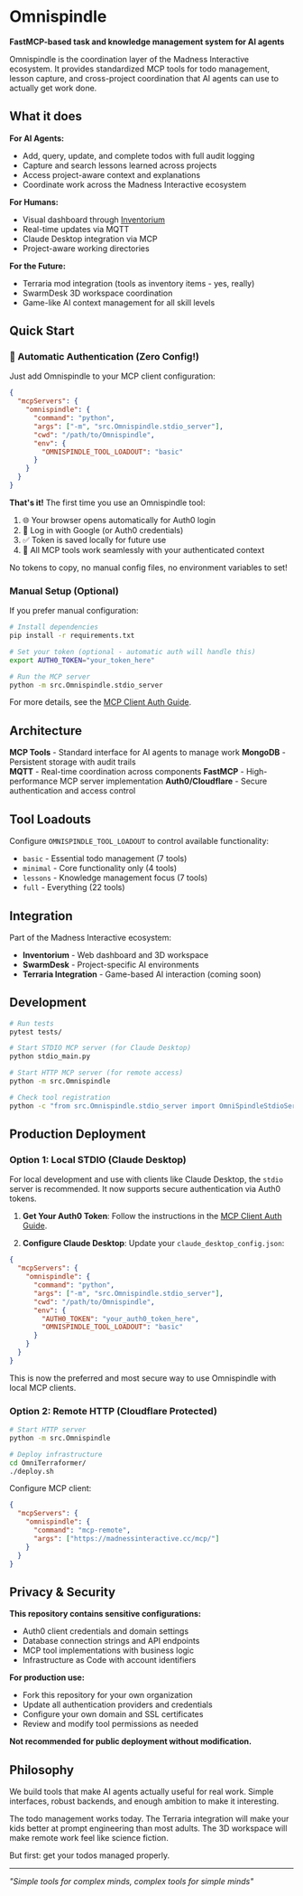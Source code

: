 # Omnispindle

**FastMCP-based task and knowledge management system for AI agents**

Omnispindle is the coordination layer of the Madness Interactive ecosystem. It provides standardized MCP tools for todo management, lesson capture, and cross-project coordination that AI agents can use to actually get work done.

## What it does

**For AI Agents:**
- Add, query, update, and complete todos with full audit logging
- Capture and search lessons learned across projects
- Access project-aware context and explanations
- Coordinate work across the Madness Interactive ecosystem

**For Humans:**
- Visual dashboard through [Inventorium](../Inventorium) 
- Real-time updates via MQTT
- Claude Desktop integration via MCP
- Project-aware working directories

**For the Future:**
- Terraria mod integration (tools as inventory items - yes, really)
- SwarmDesk 3D workspace coordination
- Game-like AI context management for all skill levels

## Quick Start

### 🚀 Automatic Authentication (Zero Config!)

Just add Omnispindle to your MCP client configuration:

```json
{
  "mcpServers": {
    "omnispindle": {
      "command": "python",
      "args": ["-m", "src.Omnispindle.stdio_server"],
      "cwd": "/path/to/Omnispindle",
      "env": {
        "OMNISPINDLE_TOOL_LOADOUT": "basic"
      }
    }
  }
}
```

**That's it!** The first time you use an Omnispindle tool:

1. 🌐 Your browser opens automatically for Auth0 login
2. 🔐 Log in with Google (or Auth0 credentials) 
3. ✅ Token is saved locally for future use
4. 🎯 All MCP tools work seamlessly with your authenticated context

No tokens to copy, no manual config files, no environment variables to set!

### Manual Setup (Optional)

If you prefer manual configuration:

```bash
# Install dependencies
pip install -r requirements.txt

# Set your token (optional - automatic auth will handle this)
export AUTH0_TOKEN="your_token_here"

# Run the MCP server
python -m src.Omnispindle.stdio_server
```

For more details, see the [MCP Client Auth Guide](./docs/MCP_CLIENT_AUTH.md).

## Architecture

**MCP Tools** - Standard interface for AI agents to manage work
**MongoDB** - Persistent storage with audit trails  
**MQTT** - Real-time coordination across components
**FastMCP** - High-performance MCP server implementation
**Auth0/Cloudflare** - Secure authentication and access control

## Tool Loadouts

Configure `OMNISPINDLE_TOOL_LOADOUT` to control available functionality:

- `basic` - Essential todo management (7 tools)
- `minimal` - Core functionality only (4 tools) 
- `lessons` - Knowledge management focus (7 tools)
- `full` - Everything (22 tools)

## Integration

Part of the Madness Interactive ecosystem:
- **Inventorium** - Web dashboard and 3D workspace
- **SwarmDesk** - Project-specific AI environments  
- **Terraria Integration** - Game-based AI interaction (coming soon)

## Development

```bash
# Run tests
pytest tests/

# Start STDIO MCP server (for Claude Desktop)
python stdio_main.py

# Start HTTP MCP server (for remote access)
python -m src.Omnispindle

# Check tool registration
python -c "from src.Omnispindle.stdio_server import OmniSpindleStdioServer; print(len(OmniSpindleStdioServer().server._tools))"
```

## Production Deployment

### Option 1: Local STDIO (Claude Desktop)

For local development and use with clients like Claude Desktop, the `stdio` server is recommended. It now supports secure authentication via Auth0 tokens.

1.  **Get Your Auth0 Token**: Follow the instructions in the [MCP Client Auth Guide](./docs/MCP_CLIENT_AUTH.md).

2.  **Configure Claude Desktop**: Update your `claude_desktop_config.json`:

```json
{
  "mcpServers": {
    "omnispindle": {
      "command": "python",
      "args": ["-m", "src.Omnispindle.stdio_server"],
      "cwd": "/path/to/Omnispindle",
      "env": {
        "AUTH0_TOKEN": "your_auth0_token_here",
        "OMNISPINDLE_TOOL_LOADOUT": "basic"
      }
    }
  }
}
```

This is now the preferred and most secure way to use Omnispindle with local MCP clients.

### Option 2: Remote HTTP (Cloudflare Protected)
```bash
# Start HTTP server
python -m src.Omnispindle

# Deploy infrastructure
cd OmniTerraformer/
./deploy.sh
```
Configure MCP client:
```json
{
  "mcpServers": {
    "omnispindle": {
      "command": "mcp-remote", 
      "args": ["https://madnessinteractive.cc/mcp/"]
    }
  }
}
```

## Privacy & Security

**This repository contains sensitive configurations:**
- Auth0 client credentials and domain settings
- Database connection strings and API endpoints  
- MCP tool implementations with business logic
- Infrastructure as Code with account identifiers

**For production use:**
- Fork this repository for your own organization
- Update all authentication providers and credentials
- Configure your own domain and SSL certificates
- Review and modify tool permissions as needed

**Not recommended for public deployment without modification.**

## Philosophy

We build tools that make AI agents actually useful for real work. Simple interfaces, robust backends, and enough ambition to make it interesting.

The todo management works today. The Terraria integration will make your kids better at prompt engineering than most adults. The 3D workspace will make remote work feel like science fiction.

But first: get your todos managed properly.

---

*"Simple tools for complex minds, complex tools for simple minds"*
